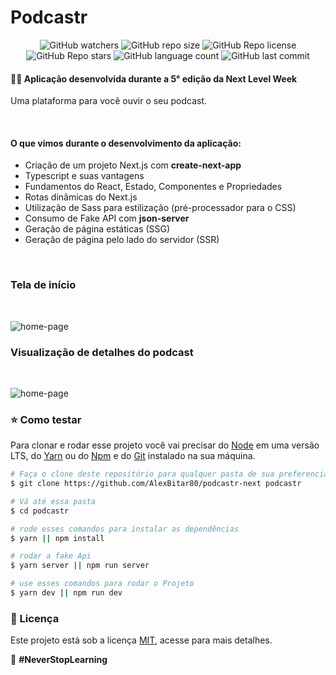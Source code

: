 # Podcastr

<p align="center">
  <img alt="GitHub watchers" src="https://img.shields.io/github/watchers/AlexBitar80/podcastr-next?style=social">

  <img alt="GitHub repo size" src="https://img.shields.io/github/repo-size/AlexBitar80/podcastr-next">

  <img alt="GitHub Repo license" src="https://img.shields.io/github/license/AlexBitar80/podcastr-next">

  <img alt="GitHub Repo stars" src="https://img.shields.io/github/stars/AlexBitar80/podcastr-next?style=social">

  <img alt="GitHub language count" src="https://img.shields.io/github/languages/count/AlexBitar80/podcastr-next">

  <img alt="GitHub last commit" src="https://img.shields.io/github/last-commit/AlexBitar80/podcastr-next">
</p>

#### ✌🏻 Aplicação desenvolvida durante a 5° edição da Next Level Week

Uma plataforma para você ouvir o seu podcast.

<br/>

#### O que vimos durante o desenvolvimento da aplicação:

- Criação de um projeto Next.js com **create-next-app**
- Typescript e suas vantagens
- Fundamentos do React, Estado, Componentes e Propriedades
- Rotas dinâmicas do Next.js
- Utilização de Sass para estilização (pré-processador para o CSS)
- Consumo de Fake API com **json-server**
- Geração de página estáticas (SSG)
- Geração de página pelo lado do servidor (SSR)

<br/>

### Tela de início

<br/>

![home-page](https://user-images.githubusercontent.com/56983783/115963393-7746bf00-a4f5-11eb-8135-ba8ff5393fa7.png)

### Visualização de detalhes do podcast

<br/>

![home-page](https://user-images.githubusercontent.com/56983783/115963397-7877ec00-a4f5-11eb-82eb-2d66dbbaf91f.png)

### :star: Como testar

Para clonar e rodar esse projeto você vai precisar do [Node](https://nodejs.org/en/) em uma versão LTS, do [Yarn](https://yarnpkg.com/) ou do [Npm](https://www.npmjs.com/get-npm) e do [Git](https://git-scm.com/) instalado na sua máquina.

```bash
# Faça o clone deste repositório para qualquer pasta de sua preferencia
$ git clone https://github.com/AlexBitar80/podcastr-next podcastr

# Vá até essa pasta
$ cd podcastr

# rode esses comandos para instalar as dependências
$ yarn || npm install

# rodar a fake Api
$ yarn server || npm run server

# use esses comandos para rodar o Projeto
$ yarn dev || npm run dev
```

### :pushpin: Licença

Este projeto está sob a licença [MIT](https://github.com/AlexBitar80/podcastr-next/blob/main/LICENSE), acesse para mais detalhes.


:rocket: <b>#NeverStopLearning<b>
